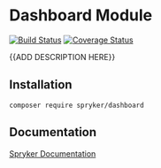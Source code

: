 # Dashboard Module
[![Build Status](https://travis-ci.org/spryker/dashboard.svg)](https://travis-ci.org/spryker/dashboard)
[![Coverage Status](https://coveralls.io/repos/github/spryker/dashboard/badge.svg)](https://coveralls.io/github/spryker/dashboard)

{{ADD DESCRIPTION HERE}}

## Installation

```
composer require spryker/dashboard
```

## Documentation

[Spryker Documentation](https://academy.spryker.com/developing_with_spryker/module_guide/modules.html)
